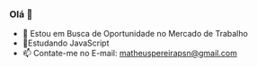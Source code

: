 ### Olá 👋


- 🔭 Estou em Busca de Oportunidade no Mercado de Trabalho
- 🌱Estudando JavaScript
- 📫 Contate-me no E-mail: matheuspereirapsn@gmail.com
